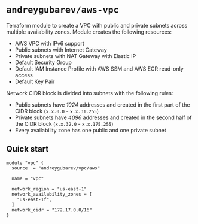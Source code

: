 # `andreygubarev/aws-vpc`

Terraform module to create a VPC with public and private subnets across multiple availability zones. Module creates the following resources:
- AWS VPC with IPv6 support
- Public subnets with Internet Gateway
- Private subnets with NAT Gateway with Elastic IP
- Default Security Group
- Default IAM Instance Profile with AWS SSM and AWS ECR read-only access
- Default Key Pair

Network CIDR block is divided into subnets with the following rules:
- Public subnets have *1024* addresses and created in the first part of the CIDR block (`x.x.0.0` - `x.x.31.255`)
- Private subnets have *4096* addresses and created in the second half of the CIDR block (`x.x.32.0` - `x.x.175.255`)
- Every availability zone has one public and one private subnet

## Quick start

```hcl
module "vpc" {
  source  = "andreygubarev/vpc/aws"

  name = "vpc"

  network_region = "us-east-1"
  network_availability_zones = [
    "us-east-1f",
  ]
  network_cidr = "172.17.0.0/16"
}
```
